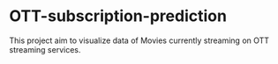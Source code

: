 # OTT-subscription-prediction
This project aim to visualize data of Movies currently streaming on OTT streaming services. 
